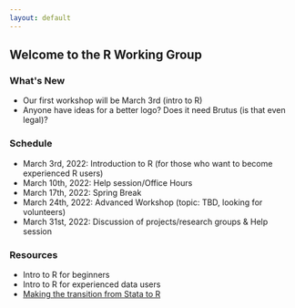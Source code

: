 ```yaml
---
layout: default
---
```


## Welcome to the R Working Group

### **What's New**

* Our first workshop will be March 3rd (intro to R)
* Anyone have ideas for a better logo?  Does it need Brutus (is that even legal)?


### **Schedule**

* March 3rd, 2022: Introduction to R (for those who want to become experienced R users)
* March 10th, 2022: Help session/Office Hours
* March 17th, 2022: Spring Break
* March 24th, 2022: Advanced Workshop (topic: TBD, looking for volunteers)
* March 31st, 2022: Discussion of projects/research groups & Help session 

### **Resources**

* Intro to R for beginners
* Intro to R for experienced data users
* [Making the transition from Stata to R](../transition2R/transition2R.html)

